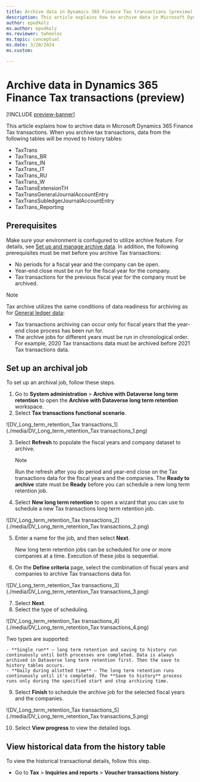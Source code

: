```yaml
---
title: Archive data in Dynamics 365 Finance Tax transactions (preview)
description: This article explains how to archive data in Microsoft Dynamics 365 Finance Tax transactions.
author: epodkolz
ms.author: epodkolz
ms.reviewer: twheeloc
ms.topic: conceptual
ms.date: 3/20/2024
ms.custom:

---
```

# Archive data in Dynamics 365 Finance Tax transactions (preview)

[!INCLUDE [preview-banner](../../../supply-chain/includes/preview-banner.md)]

This article explains how to archive data in Microsoft Dynamics 365 Finance Tax transactions.
When you archive tax transactions, data from the following tables will be moved to history tables:
- TaxTrans
- TaxTrans_BR
- TaxTrans_IN
- TaxTrans_IT
- TaxTrans_RU
- TaxTrans_W
- TaxTransExtensionTH
- TaxTransGeneralJournalAccountEntry
- TaxTransSubledgerJournalAccountEntry
- TaxTrans_Reporting



## Prerequisites

Make sure your environment is confugured to utilize archive feature. For details, see [Set up and manage archive data](archive-setup-manage.md).
In addition, the following prerequisites must be met before you archive Tax transactions:
- No periods for a fiscal year and the company can be open.
- Year-end close must be run for the fiscal year for the company.
- Tax transactions for the previous fiscal year for the company must be archived.

> [!NOTE]
> Tax archive utilizes the same conditions of data readiness for archiving as for [General ledger data](archive-gl.md):
> - Tax transactions archiving can occur only for fiscal years that the year-end close process has been run for.
> - The archive jobs for different years must be run in chronological order. For example, 2020 Tax transactions data must be archived before 2021 Tax transactions data.

## Set up an archival job

To set up an archival job, follow these steps.

1. Go to **System administration** \> **Archive with Dataverse long term retention** to open the **Archive with Dataverse long term retention** workspace.
2. Select **Tax transactions functional scenario**.

![DV_Long_term_retention_Tax transactions_1](./media/DV_Long_term_retention_Tax transactions_1.png)

3. Select **Refresh** to populate the fiscal years and company dataset to archive.

    > [!NOTE]
    > Run the refresh after you do period and year-end close on the Tax transactions data for the fiscal years and the companies. The **Ready to archive** state must be **Ready** before you can schedule a new long term retention job.

4. Select **New long term retention** to open a wizard that you can use to schedule a new Tax transactions long term retention job.

![DV_Long_term_retention_Tax transactions_2](./media/DV_Long_term_retention_Tax transactions_2.png)
   
5. Enter a name for the job, and then select **Next**.

    New long term retention jobs can be scheduled for one or more companies at a time. Execution of these jobs is sequential.

6. On the **Define criteria** page, select the combination of fiscal years and companies to archive Tax transactions data for.

![DV_Long_term_retention_Tax transactions_3](./media/DV_Long_term_retention_Tax transactions_3.png)
  
7. Select **Next**.
8. Select the type of scheduling.

![DV_Long_term_retention_Tax transactions_4](./media/DV_Long_term_retention_Tax transactions_4.png)
  
  Two types are supported:

    - **Single run** – long term retention and saving to history run continuously until both processes are completed. Data is always archived in Dataverse long term retention first. Then the save to history tables occurs.
    - **Daily during allotted time** – The long term retention runs continuously until it's completed. The **Save to history** process runs only during the specified start and stop archiving time.

9. Select **Finish** to schedule the archive job for the selected fiscal years and the companies.

![DV_Long_term_retention_Tax transactions_5](./media/DV_Long_term_retention_Tax transactions_5.png)

10. Select **View progress** to view the detailed logs.

## View historical data from the history table

To view the historical transactional details, follow this step.

- Go to **Tax** \> **Inquiries and reports** \> **Voucher transactions history**.
